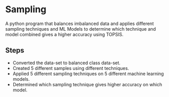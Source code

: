 # Sampling
A python program that balances imbalanced data and applies different sampling techniques and ML Models to determine which technique and model combined gives a higher accuracy using TOPSIS.

## Steps
* Converted the data-set to balanced class data-set.
* Created 5 different samples using different techniques.
* Applied 5 different sampling techniques on 5 different machine learning models.
* Determined which sampling technique gives higher accuracy on which model.
